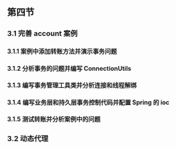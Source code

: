 ## 第四节 

### 3.1 完善 account 案例

#### 3.1.1 案例中添加转账方法并演示事务问题





#### 3.1.2 分析事务的问题并编写 ConnectionUtils



#### 3.1.3 编写事务管理工具类并分析连接和线程解绑

 
#### 3.1.4 编写业务层和持久层事务控制代码并配置 Spring 的 ioc 

   
#### 3.1.5 测试转账并分析案例中的问题    



### 3.2 动态代理